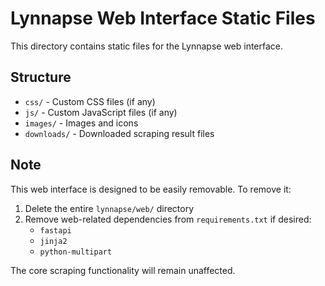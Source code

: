 # Lynnapse Web Interface Static Files

This directory contains static files for the Lynnapse web interface.

## Structure

- `css/` - Custom CSS files (if any)
- `js/` - Custom JavaScript files (if any)  
- `images/` - Images and icons
- `downloads/` - Downloaded scraping result files

## Note

This web interface is designed to be easily removable. To remove it:

1. Delete the entire `lynnapse/web/` directory
2. Remove web-related dependencies from `requirements.txt` if desired:
   - `fastapi`
   - `jinja2`
   - `python-multipart`

The core scraping functionality will remain unaffected. 